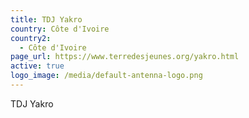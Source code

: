 ```yaml
---
title: TDJ Yakro
country: Côte d'Ivoire
country2:
  - Côte d'Ivoire
page_url: https://www.terredesjeunes.org/yakro.html
active: true
logo_image: /media/default-antenna-logo.png
---
```

TDJ Yakro